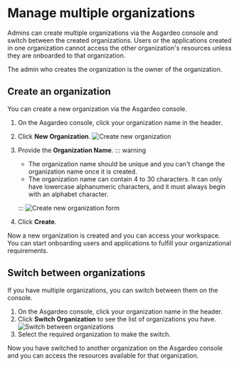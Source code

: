 # Manage multiple organizations
Admins can create multiple organizations via the Asgardeo console and switch between the created organizations. Users or the applications created in one organization cannot access the other organization's resources unless they are onboarded to that organization.

The admin who creates the organization is the <a :href="$withBase('/guides/user-management/manage-users/user-accounts/owner/')">owner</a> of the organization.

## Create an organization
You can create a new organization via the Asgardeo console.

1. On the Asgardeo console, click your organization name in the header.
2. Click **New Organization**.
   <img :src="$withBase('/assets/img/guides/organization/manage-organizations/create-new-organization.png')" alt="Create new organization">
3. Provide the **Organization Name**.
    ::: warning
      - The organization name should be unique and you can't change the organization name once it is created. 
      - The organization name can contain 4 to 30 characters. It can only have lowercase alphanumeric characters, and it must always begin with an alphabet character.

    :::
    <img :src="$withBase('/assets/img/guides/organization/manage-organizations/create-new-organization-form.png')" alt="Create new organization form">
4. Click **Create**.

Now a new organization is created and you can access your workspace. You can start onboarding users and applications to fulfill your organizational requirements.

## Switch between organizations

If you have multiple organizations, you can switch between them on the console.

1. On the Asgardeo console, click your organization name in the header.
2. Click **Switch Organization** to see the list of organizations you have.
   <img :src="$withBase('/assets/img/guides/organization/manage-organizations/create-new-organization.png')" alt="Switch between organizations">
3. Select the required organization to make the switch.

Now you have switched to another organization on the Asgardeo console and you can access the resources available for that organization.
